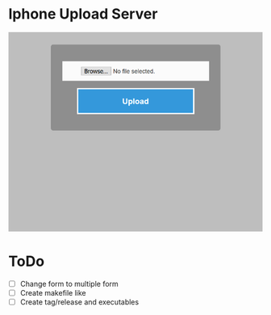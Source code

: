 # Iphone Upload Server

![Upload Form](./img/01.png)
<!--![Confirmation page](./img/02.png)-->

# ToDo
- [ ] Change form to multiple form
- [ ] Create makefile like
- [ ] Create tag/release and executables
